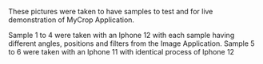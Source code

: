 These pictures were taken to have samples to test and for live demonstration of MyCrop Application.

Sample 1 to 4 were taken with an Iphone 12 with each sample having different angles, positions and filters from the Image Application.
Sample 5 to 6 were taken with an Iphone 11 with identical process of Iphone 12
